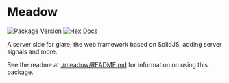 # Meadow

[![Package Version](https://img.shields.io/hexpm/v/meadow)](https://hex.pm/packages/meadow)
[![Hex Docs](https://img.shields.io/badge/hex-docs-ffaff3)](https://hexdocs.pm/meadow/)

A server side for glare, the web framework based on SolidJS, adding server signals and more.

See the readme at [./meadow/README.md](./meadow/README.md) for information on using this package.
